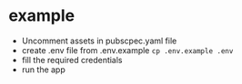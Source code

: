 # example

- Uncomment assets in pubscpec.yaml file
- create .env file from .env.example `cp .env.example .env`
- fill the required credentials
- run the app